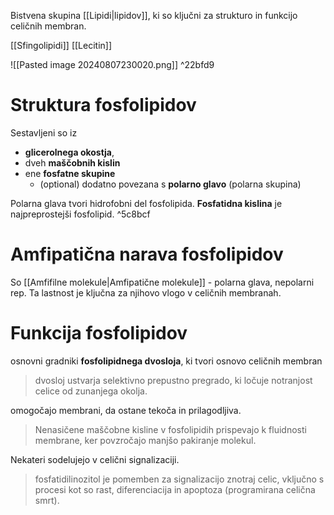Bistvena skupina [[Lipidi|lipidov]], ki so ključni za strukturo in funkcijo celičnih membran.

[[Sfingolipidi]]
[[Lecitin]]

![[Pasted image 20240807230020.png]] ^22bfd9

# Struktura fosfolipidov
Sestavljeni so iz 
- **glicerolnega okostja**, 
- dveh **maščobnih kislin** 
- ene **fosfatne skupine**
	- (optional) dodatno povezana s **polarno glavo** (polarna skupina)

Polarna glava tvori hidrofobni del fosfolipida.
**Fosfatidna kislina** je najpreprostejši fosfolipid. ^5c8bcf

# Amfipatična narava fosfolipidov
So [[Amfifilne molekule|Amfipatične molekule]] - polarna glava, nepolarni rep. Ta lastnost je ključna za njihovo vlogo v celičnih membranah.

# Funkcija fosfolipidov
osnovni gradniki **fosfolipidnega dvosloja**, ki tvori osnovo celičnih membran
>dvosloj ustvarja selektivno prepustno pregrado, ki ločuje notranjost celice od zunanjega okolja.

omogočajo membrani, da ostane tekoča in prilagodljiva. 
>Nenasičene maščobne kisline v fosfolipidih prispevajo k fluidnosti membrane, ker povzročajo manjšo pakiranje molekul.

Nekateri sodelujejo v celični signalizaciji.
>fosfatidilinozitol je pomemben za signalizacijo znotraj celic, vključno s procesi kot so rast, diferenciacija in apoptoza (programirana celična smrt).